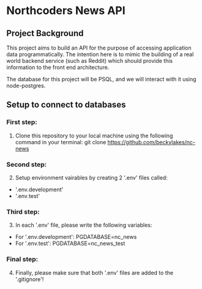 # Northcoders News API

## Project Background
This project aims to build an API for the purpose of accessing application data programmatically. The intention here is to mimic the building of a real world backend service (such as Reddit) which should provide this information to the front end architecture.

The database for this project will be PSQL, and we will interact with it using node-postgres.

## Setup to connect to databases
### First step:
1. Clone this repository to your local machine using the following command in your terminal:
git clone https://github.com/beckylakes/nc-news

### Second step:
2. Setup environment vairables by creating 2 '.env' files called:
- '.env.development'
- '.env.test'

### Third step:
3. In each '.env' file, please write the following variables:
- For '.env.development': PGDATABASE=nc_news
- For '.env.test': PGDATABASE=nc_news_test

### Final step:
4. Finally, please make sure that both '.env' files are added to the '.gitignore'!



